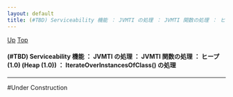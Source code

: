 ```yaml
---
layout: default
title: (#TBD) Serviceability 機能 ： JVMTI の処理 ： JVMTI 関数の処理 ： ヒープ (1.0) (Heap (1.0)) ： IterateOverInstancesOfClass() の処理
---
```

[Up](nousWikD6p.html) [Top](../index.html)

#### (#TBD) Serviceability 機能 ： JVMTI の処理 ： JVMTI 関数の処理 ： ヒープ (1.0) (Heap (1.0)) ： IterateOverInstancesOfClass() の処理

--- 
#Under Construction






